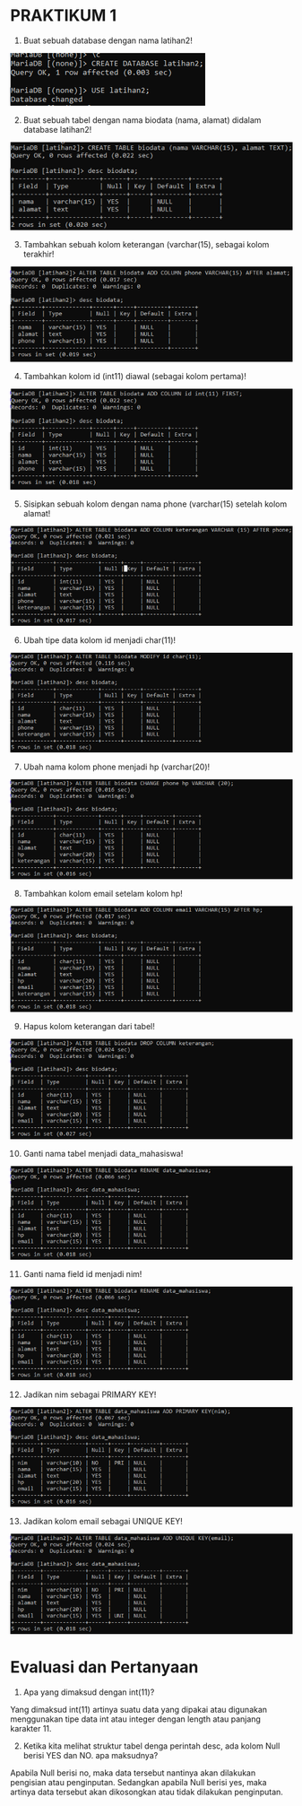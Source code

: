 # PRAKTIKUM 1

1. Buat sebuah database dengan nama latihan2!

![foto1](foto/SS1.png)

2. Buat sebuah tabel dengan nama biodata (nama, alamat) didalam database latihan2!

![foto2](foto/SS2.png)

3. Tambahkan sebuah kolom keterangan (varchar(15), sebagai kolom terakhir!

![foto3](foto/SS3.png)

4. Tambahkan kolom id (int11) diawal (sebagai kolom pertama)!

![foto4](foto/SS4.png)

5. Sisipkan sebuah kolom dengan nama phone (varchar(15) setelah kolom alamat!

![foto5](foto/SS5.png)

6. Ubah tipe data kolom id menjadi char(11)!

![foto6](foto/SS6.png)

7. Ubah nama kolom phone menjadi hp (varchar(20)!

![foto7](foto/SS7.png)

8. Tambahkan kolom email setelam kolom hp!

![foto8](foto/SS8.png)

9. Hapus kolom keterangan dari tabel!

![foto9](foto/SS9.png)

10. Ganti nama tabel menjadi data_mahasiswa!

![foto10](foto/SS10.png)

11. Ganti nama field id menjadi nim!

![foto11](foto/SS11.png)

12. Jadikan nim sebagai PRIMARY KEY!

![foto12](foto/SS12.png)

13. Jadikan kolom email sebagai UNIQUE KEY!

![foto13](foto/SS13.png)
 
# Evaluasi dan Pertanyaan

1. Apa yang dimaksud dengan int(11)?

Yang dimaksud int(11) artinya suatu data yang dipakai atau digunakan menggunakan tipe data int atau integer dengan length atau panjang karakter 11.

2. Ketika kita melihat struktur tabel denga perintah desc, ada kolom Null berisi YES dan NO. apa maksudnya?

Apabila Null berisi no, maka data tersebut nantinya akan dilakukan pengisian atau penginputan. Sedangkan apabila Null berisi yes, maka artinya data tersebut akan dikosongkan atau tidak dilakukan penginputan.
